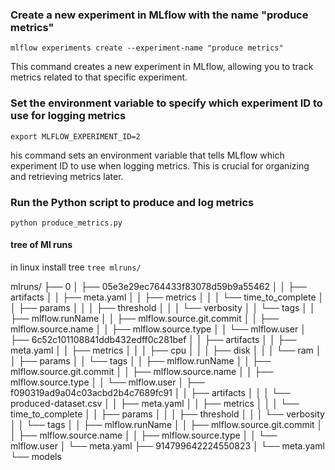 ### Create a new experiment in MLflow with the name "produce metrics"
```mlflow experiments create --experiment-name "produce metrics"```

This command creates a new experiment in MLflow, allowing you to track metrics related to that specific experiment.

### Set the environment variable to specify which experiment ID to use for logging metrics
```export MLFLOW_EXPERIMENT_ID=2```

his command sets an environment variable that tells MLflow which experiment ID to use when logging metrics. This is crucial for organizing and retrieving metrics later.


### Run the Python script to produce and log metrics
```python produce_metrics.py```

#### tree of Ml runs

in linux install tree 
```tree mlruns/```

mlruns/
├── 0
│   ├── 05e3e29ec764433f83078d59b9a55462
│   │   ├── artifacts
│   │   ├── meta.yaml
│   │   ├── metrics
│   │   │   └── time_to_complete
│   │   ├── params
│   │   │   ├── threshold
│   │   │   └── verbosity
│   │   └── tags
│   │       ├── mlflow.runName
│   │       ├── mlflow.source.git.commit
│   │       ├── mlflow.source.name
│   │       ├── mlflow.source.type
│   │       └── mlflow.user
│   ├── 6c52c101108841ddb432edff0c281bef
│   │   ├── artifacts
│   │   ├── meta.yaml
│   │   ├── metrics
│   │   │   ├── cpu
│   │   │   ├── disk
│   │   │   └── ram
│   │   ├── params
│   │   └── tags
│   │       ├── mlflow.runName
│   │       ├── mlflow.source.git.commit
│   │       ├── mlflow.source.name
│   │       ├── mlflow.source.type
│   │       └── mlflow.user
│   ├── f090319ad9a04c03acbd2b4c7689fc91
│   │   ├── artifacts
│   │   │   └── produced-dataset.csv
│   │   ├── meta.yaml
│   │   ├── metrics
│   │   │   └── time_to_complete
│   │   ├── params
│   │   │   ├── threshold
│   │   │   └── verbosity
│   │   └── tags
│   │       ├── mlflow.runName
│   │       ├── mlflow.source.git.commit
│   │       ├── mlflow.source.name
│   │       ├── mlflow.source.type
│   │       └── mlflow.user
│   └── meta.yaml
├── 914799642224550823
│   └── meta.yaml
└── models
